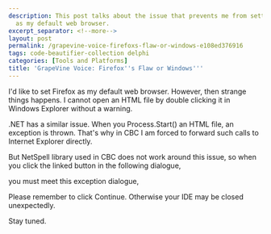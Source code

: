 ```yaml
---
description: This post talks about the issue that prevents me from setting Firefox
  as my default web browser.
excerpt_separator: <!--more-->
layout: post
permalink: /grapevine-voice-firefoxs-flaw-or-windows-e108ed376916
tags: code-beautifier-collection delphi
categories: [Tools and Platforms]
title: 'GrapeVine Voice: Firefox''s Flaw or Windows'''
---
```

I'd like to set Firefox as my default web browser. However, then strange things happens. I cannot open an HTML file by double clicking it in Windows Explorer without a warning.
<!--more-->

.NET has a similar issue. When you Process.Start() an HTML file, an exception is thrown. That's why in CBC I am forced to forward such calls to Internet Explorer directly.

But NetSpell library used in CBC does not work around this issue, so when you click the linked button in the following dialogue,

you must meet this exception dialogue,

Please remember to click Continue. Otherwise your IDE may be closed unexpectedly.

Stay tuned.
